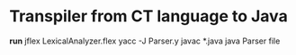 # Transpiler from CT language to Java

**run**
jflex LexicalAnalyzer.flex
yacc -J Parser.y
javac *.java
java Parser file
